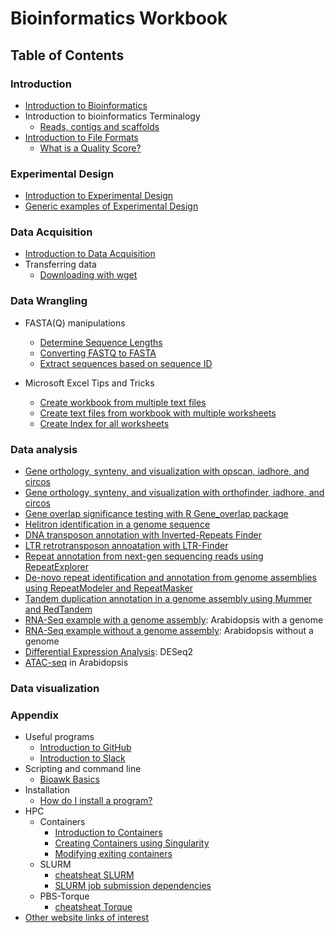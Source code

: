 

# Bioinformatics Workbook


## Table of Contents

### Introduction
  * [Introduction to Bioinformatics](introduction/introduction.md)
  * Introduction to bioinformatics Terminalogy
    * [Reads, contigs and scaffolds](/introduction/dataTerminology.md)
  * [Introduction to File Formats](introduction/fileFormats.md)
      * [What is a Quality Score?](introduction/fastqquality-score-encoding.md)

### Experimental Design
  * [Introduction to Experimental Design](experimentalDesign/eD_introduction.md)
  * [Generic examples of Experimental Design](/experimentalDesign/eD_genericExamples.md)


### Data Acquisition
  * [Introduction to Data Acquisition](dataAcquisition/dAc_introduction.md)
  * Transferring data
    * [Downloading with wget](dataAcquisition/FileTransfer/downloading-files-via-wget.md)



### Data Wrangling
  * FASTA(Q) manipulations
    * [Determine Sequence Lengths](dataWrangling/fastaq-manipulations/calculate-sequence-lengths-in-a-fasta-file.md)
    * [Converting FASTQ to FASTA](dataWrangling/fastaq-manipulations/converting-fastq-format-to-fasta.md)
    * [Extract sequences based on sequence ID](dataWrangling/fastaq-manipulations/retrieve-fasta-sequences-using-sequence-ids.md)

* Microsoft Excel Tips and Tricks
    * [Create workbook from multiple text files](dataWrangling/microsoftExcel/export-multiple-worksheets-as-separate-text-files-in-excel.md)
    * [Create text files from workbook with multiple worksheets](dataWrangling/microsoftExcel/export-multiple-worksheets-as-separate-text-files-in-excel.md)
    * [Create Index for all worksheets](dataWrangling/microsoftExcel/generate-index-sheet-linking-all-spreadsheets-in-excel.md)

### Data analysis
  * [Gene orthology, synteny, and visualization with opscan, iadhore, and circos](dataAnalysis/Gene_Orthology_And_Synteny.md)
  * [Gene orthology, synteny, and visualization with orthofinder, iadhore, and circos](dataAnalysis/OrthofinderSynteny.md)
  * [Gene overlap significance testing with R Gene_overlap package](dataAnalysis/Gene_Category_Overlap_Fishers_exact_testing.md)
  * [Helitron identification in a genome sequence](dataAnalysis/Helitron_Scanner.md)    
  * [DNA transposon annotation with Inverted-Repeats Finder](dataAnalysis/InvertedRepeatsFinderForDNATransposonAnnotation.md)
  * [LTR retrotransposon annoatation with LTR-Finder](dataAnalysis/LTRFinder.md)
  * [Repeat annotation from next-gen sequencing reads using RepeatExplorer](dataAnalysis/RepeatExplorer.md)
  * [De-novo repeat identification and annotation from genome assemblies using RepeatModeler and RepeatMasker ](dataAnalysis/RepeatModeler_RepeatMasker.md)
  * [Tandem duplication annotation in a genome assembly using Mummer and RedTandem](dataAnalysis/Tandem_Duplication_Detection.md)
  * [RNA-Seq example with a genome assembly](dataAnalysis/RNA-Seq/RNA-SeqIntro/RNAseq-using-a-genome.md): Arabidopsis with a genome
  * [RNA-Seq example without a genome assembly](dataAnalysis/RNA-Seq/RNA-SeqIntro/RNAseq-without-a-genome.md): Arabidopsis without a genome
  * [Differential Expression Analysis](dataAnalysis/RNA-Seq/RNA-SeqIntro/Differential-Expression-Analysis.md): DESeq2
  * [ATAC-seq](https://github.com/ISUgenomics/bioinformatics-workbook/blob/master/dataAnalysis/ATAC-seq/ATAC_tutorial.md) in Arabidopsis

### Data visualization

### Appendix
  * Useful programs
    * [Introduction to GitHub](Appendix/github/introgithub.md)
    * [Introduction to Slack](Appendix/slack.md)
  * Scripting and command line
    * [Bioawk Basics](Appendix/bioawk-basics.md)
  * Installation
    * [How do I install a program?](Appendix/HPC/guide-for-installing-various-types-of-programs-in-linux.md)
  * HPC
    * Containers
        * [Introduction to Containers](Appendix/HPC/Containers/Intro_Singularity.md)
        * [Creating Containers using Singularity](Appendix/HPC/Containers/creatingContainers.md)
        * [Modifying exiting containers](Appendix/HPC/Containers/modifyingExistingContainers.md)
    * SLURM
        * [cheatsheat SLURM](/Appendix/HPC/SLURM/slurm-cheatsheat.md)
        * [SLURM job submission dependencies](/Appendix/HPC/SLURM/submitting-dependency-jobs-using-slurm.md)
    * PBS-Torque
        * [cheatsheat Torque](Appendix/HPC/pbstorque/submitting-dependency-jobs-using-pbs-torque.md)
  * [Other website links of interest](Appendix/OtherLinks.md)
